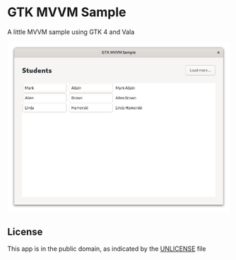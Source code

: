 # GTK MVVM Sample

A little MVVM sample using GTK 4 and Vala

![Screenshot](screenshot.png)

## License

This app is in the public domain, as indicated by the [UNLICENSE](UNLICENSE) file
